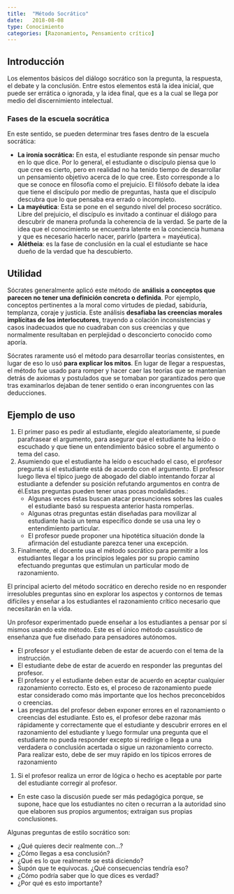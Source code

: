 ```yaml
---
title:  "Método Socrático"
date:   2018-08-08
type: Conocimiento
categories: [Razonamiento, Pensamiento crítico]
---
```


## Introducción

Los elementos básicos del diálogo socrático son la pregunta, la respuesta,  el debate y la conclusión. Entre estos elementos está la idea inicial,  que puede ser errática o ignorada, y la idea final, que es a la cual se llega por medio del discernimiento intelectual.

### Fases de la escuela socrática

En este sentido, se pueden determinar tres fases dentro de la escuela socrática:

- **La ironía socrática:** En esta, el estudiante responde sin  pensar mucho en lo que dice. Por lo general, el estudiante o discípulo  piensa que lo que cree es cierto, pero en realidad no ha tenido tiempo  de desarrollar un pensamiento objetivo acerca de lo que cree. Esto  corresponde a lo que se conoce en filosofía como el prejuicio. El  filósofo debate la idea que tiene el discípulo por medio de preguntas,  hasta que el discípulo descubra que lo que pensaba era errado o  incompleto.
- **La mayéutica**: Esta se pone en el segundo nivel del proceso  socrático. Libre del prejuicio, el discípulo es invitado a continuar el  diálogo para descubrir de manera profunda la coherencia de la verdad. Se parte de la idea que el conocimiento se encuentra latente en la  conciencia humana y que es necesario hacerlo nacer, parirlo (partera =  mayéutica).
- **Alétheia**: es la fase de conclusión en la cual el estudiante se hace dueño de la verdad que ha descubierto.

## Utilidad

Sócrates generalmente aplicó este método de **análisis a conceptos que parecen no tener una definición concreta o definida**. Por ejemplo, conceptos pertinentes a la moral como virtudes de piedad, sabiduría, templanza, coraje y justicia. Este análisis **desafiaba las creencias morales implícitas de los interlocutores**, trayendo a colación inconsistencias y casos inadecuados que no  cuadraban con sus creencias y que normalmente resultaban en perplejidad o desconcierto conocido como aporía.

Sócrates raramente usó el método para desarrollar teorías consistentes, en lugar de eso lo usó **para explicar los mitos**. En lugar de llegar a respuestas, el método fue usado para romper y  hacer caer las teorías que se mantenían detrás de axiomas y postulados  que se tomaban por garantizados pero que tras examinarlos dejaban de  tener sentido o eran incongruentes con las deducciones.

## Ejemplo de uso

1. El primer paso es pedir al estudiante, elegido aleatoriamente,  si puede  parafrasear el argumento, para asegurar que el estudiante ha leído o  escuchado y que tiene un entendimiento básico sobre el argumento o tema  del caso.
2. Asumiendo que el estudiante ha leído o escuchado el caso, el  profesor pregunta si el estudiante está de acuerdo con el argumento. El  profesor luego lleva el típico juego de abogado del diablo intentando  forzar al estudiante a defender su posición refutando argumentos en  contra de él.Estas preguntas pueden tener unas pocas modalidades.:
   - Algunas veces éstas buscan atacar presunciones sobres las cuales el estudiante basó su respuesta anterior hasta romperlas.
   - Algunas otras preguntas están diseñadas para movilizar al estudiante hacia un tema específico donde se usa una ley o entendimiento  particular.
   - El profesor puede proponer una hipotética situación donde la afirmación del estudiante parezca tener una excepción.
3. Finalmente, el docente usa el método socrático para permitir a los  estudiantes llegar a los principios legales por su propio camino  efectuando preguntas que estimulan un particular modo de razonamiento.

El principal acierto del método socrático en derecho reside no en  responder irresolubles preguntas sino en explorar los aspectos y  contornos de temas difíciles y enseñar a los estudiantes el razonamiento crítico necesario que necesitarán en la vida.

Un profesor experimentado puede enseñar a los estudiantes a  pensar por sí mismos usando este método. Este es el único método  casuístico de enseñanza que fue diseñado para pensadores autónomos.

- El profesor y el estudiante deben de estar de acuerdo con el tema de la instrucción.
- El estudiante debe de estar de acuerdo en responder las preguntas del profesor.
- El profesor y el estudiante deben estar de acuerdo en aceptar  cualquier razonamiento correcto. Esto es, el proceso de razonamiento  puede estar considerado como más importante que los hechos preconcebidos o creencias.
- Las preguntas del profesor deben exponer errores en el razonamiento o creencias del estudiante. Esto es, el profesor debe razonar más  rápidamente y correctamente que el estudiante y descubrir errores en el  razonamiento del estudiante y luego formular una pregunta que el  estudiante no pueda responder excepto si redirige o llega a una  verdadera o conclusión acertada o sigue un razonamiento correcto. Para  realizar esto, debe de ser muy rápido en los típicos errores de  razonamiento

1. Si el profesor realiza un error de lógica o hecho es aceptable por parte del estudiante corregir al profesor.

- En este caso la discusión puede ser más pedagógica porque, se  supone, hace que los estudiantes no citen o recurran a la autoridad sino que elaboren sus propios argumentos; extraigan sus propias  conclusiones.

Algunas preguntas de estilo socrático son:

- ¿Qué quieres decir realmente con...?
- ¿Cómo llegas a esa conclusión?
- ¿Qué es lo que realmente se está diciendo?
- Supón que te equivocas. ¿Qué consecuencias tendría eso?
- ¿Cómo podría saber que lo que dices es verdad?
- ¿Por qué es esto importante?
